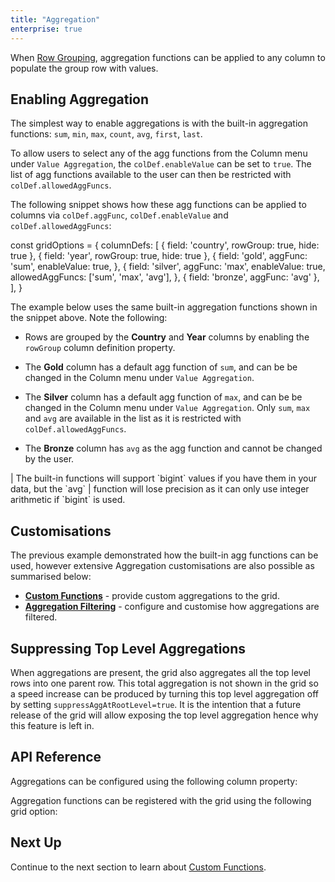 ```yaml
---
title: "Aggregation"
enterprise: true
---
```


When [Row Grouping](/grouping/), aggregation functions can be applied to any column to populate the group row with values.

## Enabling Aggregation

The simplest way to enable aggregations is with the built-in aggregation functions: `sum`, `min`, `max`, `count`, `avg`, `first`, `last`.

To allow users to select any of the agg functions from the Column menu under `Value Aggregation`, the `colDef.enableValue` can be set to `true`. The list of agg functions available to the user can then be restricted with `colDef.allowedAggFuncs`.

The following snippet shows how these agg functions can be applied to columns via `colDef.aggFunc`, `colDef.enableValue` and `colDef.allowedAggFuncs`:

<snippet>
const gridOptions = {
    columnDefs: [
        { field: 'country', rowGroup: true, hide: true },
        { field: 'year', rowGroup: true, hide: true }, 
        {
            field: 'gold',
            aggFunc: 'sum',
            enableValue: true,
        },
        {
            field: 'silver',
            aggFunc: 'max',
            enableValue: true,
            allowedAggFuncs: ['sum', 'max', 'avg'],
        },
        { field: 'bronze', aggFunc: 'avg' },
    ],
}
</snippet>

The example below uses the same built-in aggregation functions shown in the snippet above. Note the following:

- Rows are grouped by the **Country** and **Year** columns by enabling the `rowGroup` column definition property.

- The **Gold** column has a default agg function of `sum`, and can be be changed in the Column menu under `Value Aggregation`.

- The **Silver** column has a default agg function of `max`, and can be be changed in the Column menu under `Value Aggregation`. Only `sum`, `max` and `avg` are available in the list as it is restricted with `colDef.allowedAggFuncs`.

- The **Bronze** column has `avg` as the agg function and cannot be changed by the user.

<grid-example title='Enabling Aggregation' name='enabling-aggregation' type='generated' options='{ "enterprise": true, "exampleHeight": 540, "modules": ["clientside", "rowgrouping", "menu", "columnpanel", "filterpanel", "setfilter"] }'></grid-example>

<note>
| The built-in functions will support `bigint` values if you have them in your data, but the `avg`
| function will lose precision as it can only use integer arithmetic if `bigint` is used.
</note>

## Customisations

The previous example demonstrated how the built-in agg functions can be used, however extensive Aggregation customisations
are also possible as summarised below:

- **[Custom Functions](/aggregation-custom-functions/)** - provide custom aggregations to the grid.
- **[Aggregation Filtering](/aggregation-filtering/)** - configure and customise how aggregations are filtered.

## Suppressing Top Level Aggregations

When aggregations are present, the grid also aggregates all the top level rows into one parent row. This total aggregation is not shown in the grid so a speed increase can be produced by turning this top level aggregation off by setting `suppressAggAtRootLevel=true`. It is the intention that a future release of the grid will allow exposing the top level aggregation hence why this feature is left in.

## API Reference

Aggregations can be configured using the following column property:

<api-documentation source='column-properties/properties.json' section='grouping' names='["aggFunc"]'></api-documentation>

Aggregation functions can be registered with the grid using the following grid option:

<api-documentation source='grid-options/properties.json' section='rowPivoting' names='["aggFuncs"]'></api-documentation>

## Next Up

Continue to the next section to learn about [Custom Functions](/aggregation-custom-functions/).
